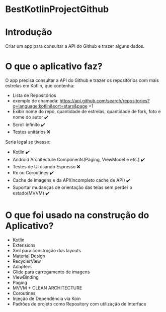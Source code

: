 #  BestKotlinProjectGithub
# Introdução 
Criar um app para consultar a API do Github e trazer alguns dados.

# O que o aplicativo faz?
O app precisa consultar a API do Github e trazer os repositórios com mais estrelas em
Kotlin, que contenha:
- Lista de Repositórios
- exemplo de
chamada: https://api.github.com/search/repositories?q=language:kotlin&sort=stars&page
=1
- Exibir nome do repo, quantidade de estrelas, quantidade de fork, foto e nome do autor ✔️
- Scroll infinito ✔️
- Testes unitários ❌

Seria legal se tivesse:
- Kotlin ✔️
- Android Architecture Components(Paging, ViewModel e etc.) ✔️
- Testes de UI usando Espresso ❌
- Rx ou Coroutines ✔️
- Cache de imagens e da API(Incompleto cache de API) ✔️
- Suportar mudanças de orientação das telas sem perder o estado(MVVM)  ✔️


# O que foi usado na construção do Aplicativo?
- Kotlin
- Extensions
- Xml para construção dos layouts
- Material Design
- RecyclerView
- Adapters 
- Glide para carregamento de imagens
- ViewBinding
- Paging
- MVVM + CLEAN ARCHITECTURE 
- Coroutines
- Injeção de Dependência via Koin
- Padrões de projeto como Repository com utilização de Interface

